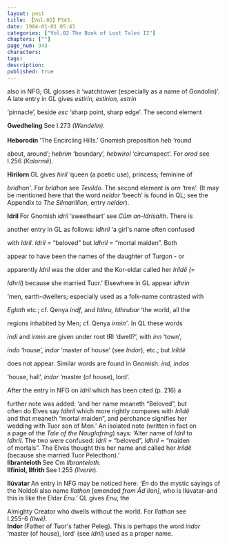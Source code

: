 ```yaml
---
layout: post
title: 【Vol.02】P343.
date: 1984-01-01 05:43
categories: ["Vol.02 The Book of Lost Tales II"]
chapters: [""]
page_num: 343
characters: 
tags: 
description: 
published: true
---
```


<p style="text-indent: 0;">
also in NFG; GL glosses it ‘watchtower (especially as a name of  Gondolin)’. A late entry in GL gives <I>estirin, estirion, estrin</I>
</p>

‘pinnacle’, beside <I>esc</I> ‘sharp point, sharp edge’. The second element

<B>Gwedheling    </B>See I.273 <I>(Wendelin).<BR><BR></I> <B>Heborodin    </B>‘The Encircling Hills.’ Gnomish preposition <I>heb</I> ‘round

about, around’; <I>hebrim</I> ‘boundary’, <I>hebwirol</I> ‘circumspect’. For <I> orod</I> see I.256 <I>(Kalormë</I>).

<B>Hirilorn    </B>GL gives <I>hiril</I> ‘queen (a poetic use), princess; feminine of

<I>bridhon’</I>. For <I>bridhon</I> see <I>Tevildo</I>. The second element is <I>orn</I>  ‘tree’. (It may be mentioned here that the word <I>neldor</I> ‘beech’ is found in QL; see the Appendix to <I>The Silmarillion</I>, entry <I>neldor</I>).

<B>Idril   </B>For Gnomish <I>idril</I> ‘sweetheart’ see <I>Cûm an-ldrisaith</I>. There is

<I></I> another entry in GL as follows: <I>Idhril</I> ‘a girl's name often confused

 with <I>Idril. Idril =</I> “beloved” but <I>Idhril</I> = “mortal maiden”. Both

 appear to have been the names of the daughter of Turgon - or

apparently <I>Idril</I> was the older and the Kor-eldar called her <I>Irildë (</I>=

<I>Idhril</I>) because she married Tuor.’ Elsewhere in GL appear <I>idhrin</I>

‘men, earth-dwellers; especially used as a folk-name contrasted with

 <I>Eglath</I> etc.; cf. Qenya <I>indf</I>, and <I>Idhru, Idhrubar</I> ‘the world, all the

regions inhabited by Men; cf. Qenya <I>irmin’</I>. In QL these words

<I>indi</I> and <I>irmin</I> are given under root IRI ‘dwell?’, with <I>inn</I> ‘town’,

 <I>indo</I> ‘house’, <I>indor</I> ‘master of house’ (see <I>Indor</I>), etc.; but <I>Irildë</I>

<I></I> does not appear. Similar words are found in Gnomish: <I>ind, indos</I>

<I></I> ‘house, hall’, <I>indor</I> ‘master (of house), lord’.

After the entry in NFG on <I>Idril</I> which has been cited (p. 216) a

 further note was added: ‘and her name meaneth “Beloved”, but<BR>often do Elves say <I>Idhril</I> which more rightly compares with <I>Irildë<BR></I>and that meaneth “mortal maiden”, and perchance signifies her<BR>wedding with Tuor son of Men.’ An isolated note (written in fact on<BR>a page of the <I>Tale of the Nauglafring</I>) says: ‘Alter name of <I>Idril</I> to<BR><I>Idhril</I>. The two were confused: <I>Idril</I> = “beloved”, <I>Idhril =</I> “maiden<BR>of mortals”. The Elves thought this her name and called her <I>Irildë<BR></I>(because she married Tuor Pelecthon).’<BR><B>Ilbranteloth    </B>See Cm <I>Ilbranteloth.<BR></I><B>Ilfiniol, Ilfrith    </B>See I.255 <I>(Ilverin</I>).

<B>Ilúvatar   </B>An entry in NFG may be noticed here: <I>‘En</I> do the mystic sayings of the Noldoli also name <I>Ilathon</I> [emended <I>from Âd Ilon]</I>, who is Ilúvatar-and this is like the Eldar <I>Enu.’</I> QL gives <I>Enu</I>, the

Almighty Creator who dwells without the world. For <I>Ilathon</I> see<BR>I.255-6 <I>(Ilwë).<BR></I><B>Indor    </B>(Father of Tuor's father Peleg). This is perhaps the word <I>indor<BR></I> ‘master (of house), lord’ (see <I>Idril</I>) used as a proper name.

